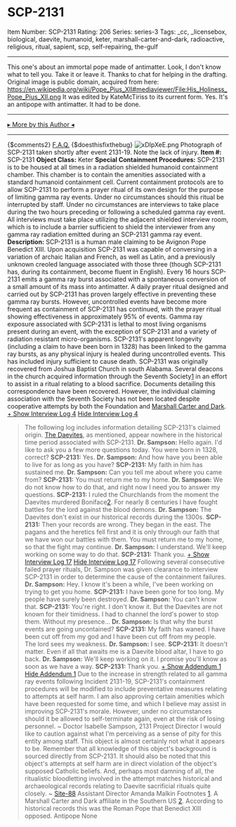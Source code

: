 # SCP-2131
Item Number: SCP-2131
Rating: 206
Series: series-3
Tags: _cc, _licensebox, biological, daevite, humanoid, keter, marshall-carter-and-dark, radioactive, religious, ritual, sapient, scp, self-repairing, the-gulf

---

This one's about an immortal pope made of antimatter. Look, I don't know what to tell you. Take it or leave it.
Thanks to chat for helping in the drafting.
Original image is public domain, acquired from here: <https://en.wikipedia.org/wiki/Pope_Pius_XII#mediaviewer/File:His_Holiness_Pope_Pius_XII.png>
It was edited by KateMcTiriss to its current form.
Yes. It's an antipope with antimatter. It had to be done.
* * *
[▸ More by this Author ◂](https://scp-wiki.wikidot.com/dr-cimmerian-s-personnel-file)
* * *
{$comments2}
[F.A.Q.](https://scp-wiki.wikidot.com/component:info-ayers)
{$doesthisfixthebug}
![xDIpXeE.png](https://scp-wiki.wdfiles.com/local--files/scp-2131/xDIpXeE.png)
Photograph of SCP-2131 taken shortly after event 2131-19. Note the lack of injury.
**Item #:** SCP-2131
**Object Class:** Keter
**Special Containment Procedures:** SCP-2131 is to be housed at all times in a radiation shielded humanoid containment chamber. This chamber is to contain the amenities associated with a standard humanoid containment cell. Current containment protocols are to allow SCP-2131 to perform a prayer ritual of its own design for the purpose of limiting gamma ray events. Under no circumstances should this ritual be interrupted by staff.
Under no circumstances are interviews to take place during the two hours preceding or following a scheduled gamma ray event. All interviews must take place utilizing the adjacent shielded interview room, which is to include a barrier sufficient to shield the interviewer from any gamma ray radiation emitted during an SCP-2131 gamma ray event.
**Description:** SCP-2131 is a human male claiming to be Avignon Pope Benedict XIII. Upon acquisition SCP-2131 was capable of conversing in a variation of archaic Italian and French, as well as Latin, and a previously unknown creoled language associated with those three (though SCP-2131 has, during its containment, become fluent in English). Every 16 hours SCP-2131 emits a gamma ray burst associated with a spontaneous conversion of a small amount of its mass into antimatter.
A daily prayer ritual designed and carried out by SCP-2131 has proven largely effective in preventing these gamma ray bursts. However, uncontrolled events have become more frequent as containment of SCP-2131 has continued, with the prayer ritual showing effectiveness in approximately 95% of events.
Gamma ray exposure associated with SCP-2131 is lethal to most living organisms present during an event, with the exception of SCP-2131 and a variety of radiation resistant micro-organisms. SCP-2131's apparent longevity (including a claim to have been born in 1328) has been linked to the gamma ray bursts, as any physical injury is healed during uncontrolled events. This has included injury sufficient to cause death.
SCP-2131 was originally recovered from Joshua Baptist Church in south Alabama. Several deacons in the church acquired information through the Seventh Society[1](javascript:;) in an effort to assist in a ritual relating to a blood sacrifice. Documents detailing this correspondence have been recovered. However, the individual claiming association with the Seventh Society has not been located despite cooperative attempts by both the Foundation and [Marshall Carter and Dark](/marshall-carter-and-dark-hub).
[\+ Show Interview Log 4](javascript:;)
[Hide Interview Log 4](javascript:;)
> The following log includes information detailing SCP-2131's claimed origin. [The Daevites](/scp-140), as mentioned, appear nowhere in the historical time period associated with SCP-2131.
> **Dr. Sampson:** Hello again. I'd like to ask you a few more questions today. You were born in 1328, correct?
> **SCP-2131:** Yes.
> **Dr. Sampson:** And how have you been able to live for as long as you have?
> **SCP-2131:** My faith in him has sustained me.
> **Dr. Sampson:** Can you tell me about where you came from?
> **SCP-2131:** You must return me to my home.
> **Dr. Sampson:** We do not know how to do that, and right now I need you to answer my questions.
> **SCP-2131:** I ruled the Churchlands from the moment the Daevites murdered Boniface[2](javascript:;). For nearly 8 centuries I have fought battles for the lord against the blood demons.
> **Dr. Sampson:** The Daevites don't exist in our historical records during the 1300s.
> **SCP-2131:** Then your records are wrong. They began in the east. The pagans and the heretics fell first and it is only through our faith that we have won our battles with them. You must return me to my home, so that the fight may continue.
> **Dr. Sampson:** I understand. We'll keep working on some way to do that.
> **SCP-2131:** Thank you.
[\+ Show Interview Log 17](javascript:;)
[Hide Interview Log 17](javascript:;)
> Following several consecutive failed prayer rituals, Dr. Sampson was given clearance to interview SCP-2131 in order to determine the cause of the containment failures.
> **Dr. Sampson:** Hey. I know it's been a while, I've been working on trying to get you home.
> **SCP-2131:** I have been gone for too long. My people have surely been destroyed.
> **Dr. Sampson:** You can't know that.
> **SCP-2131:** You're right. I don't know it. But the Daevites are not known for their timidness. I had to channel the lord's power to stop them. Without my presence…
> **Dr. Sampson:** Is that why the burst events are going uncontained?
> **SCP-2131:** My faith has waned. I have been cut off from my god and I have been cut off from my people. The lord sees my weakness.
> **Dr. Sampson:** I see.
> **SCP-2131:** It doesn't matter. Even if all that awaits me is a Daevite blood altar, I have to go back.
> **Dr. Sampson:** We'll keep working on it. I promise you'll know as soon as we have a way.
> **SCP-2131:** Thank you.
[\+ Show Addendum 1](javascript:;)
[Hide Addendum 1](javascript:;)
> Due to the increase in strength related to all gamma ray events following Incident 2131-19, SCP-2131's containment procedures will be modified to include preventative measures relating to attempts at self harm.
> I am also approving certain amenities which have been requested for some time, and which I believe may assist in improving SCP-2131's morale. However, under no circumstances should it be allowed to self-terminate again, even at the risk of losing personnel.
> ~ Doctor Isabelle Sampson, 2131 Project Director
> I would like to caution against what I'm perceiving as a sense of pity for this entity among staff. This object is almost certainly not what it appears to be. Remember that all knowledge of this object's background is sourced directly from SCP-2131.
> It should also be noted that this object's attempts at self harm are in direct violation of the object's supposed Catholic beliefs. And, perhaps most damning of all, the ritualistic bloodletting involved in the attempt matches historical and archaeological records relating to Daevite sacrificial rituals quite closely.
> ~ [Site-88](https://scp-wiki.wikidot.com/secure-facility-dossier-site-88) Assistant Director Amanda Malkin
Footnotes
[1](javascript:;). A Marshall Carter and Dark affiliate in the Southern US
[2](javascript:;). According to historical records this was the Roman Pope that Benedict XIII opposed.
Antipope
None